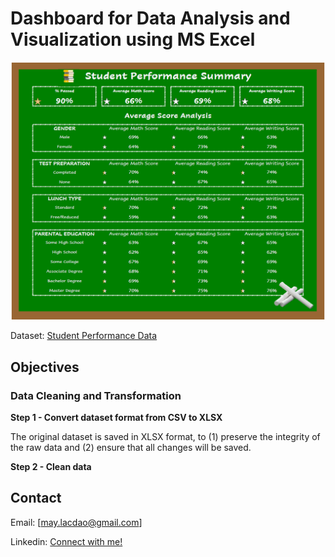 # Dashboard for Data Analysis and Visualization using MS Excel

![alt text](images/studentperformancedash.png)

Dataset: [Student Performance Data](data/Dataset_Student_Performance.csv)

## Objectives

### Data Cleaning and Transformation

**Step 1 - Convert dataset format from CSV to XLSX**

The original dataset is saved in XLSX format, to (1) preserve the integrity of the raw data and (2) ensure that all changes will be saved.

**Step 2 - Clean data**

## Contact

Email: [may.lacdao@gmail.com]

Linkedin: [Connect with me!](https://www.linkedin.com/in/maylacdao/)
